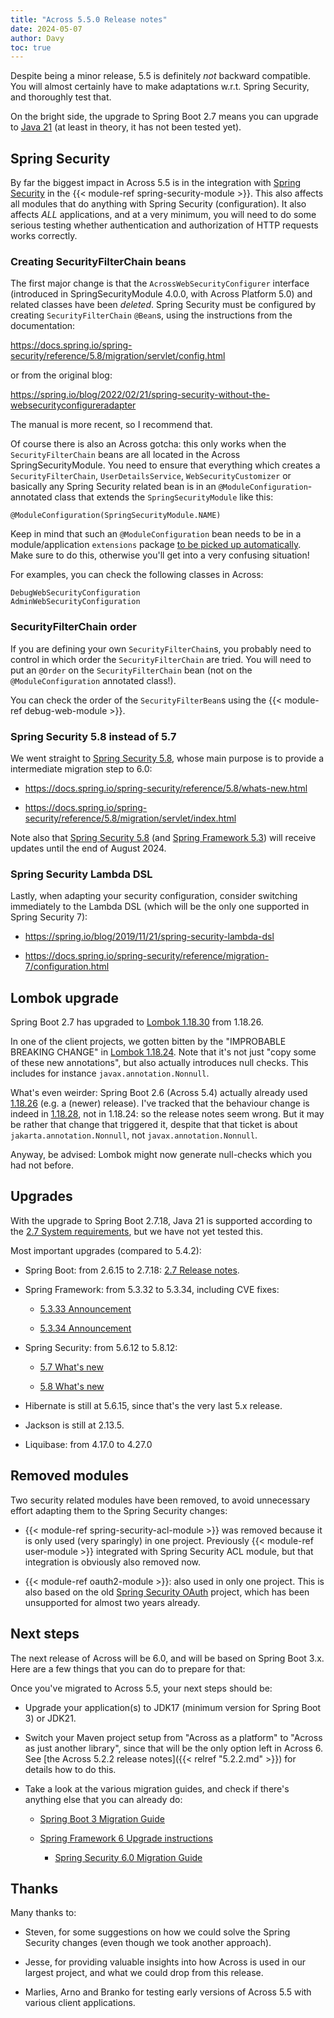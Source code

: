 ```yaml
---
title: "Across 5.5.0 Release notes"
date: 2024-05-07
author: Davy
toc: true
---
```


Despite being a minor release, 5.5 is definitely *not* backward
compatible. You will almost certainly have to make adaptations
w.r.t. Spring Security, and thoroughly test that.

On the bright side, the upgrade to Spring Boot 2.7 means you can
upgrade to [Java
21](https://blogs.oracle.com/java/post/the-arrival-of-java-21) (at
least in theory, it has not been tested yet).


<!--more-->

## Spring Security

By far the biggest impact in Across 5.5 is in the integration with
[Spring Security](https://spring.io/projects/spring-security) in the
{{< module-ref spring-security-module >}}. This also affects all
modules that do anything with Spring Security (configuration). It also
affects *ALL* applications, and at a very minimum, you will need to do
some serious testing whether authentication and authorization of HTTP
requests works correctly.


### Creating SecurityFilterChain beans

The first major change is that the `AcrossWebSecurityConfigurer`
interface (introduced in SpringSecurityModule 4.0.0, with Across
Platform 5.0) and related classes have been *deleted*. Spring Security
must be configured by creating `SecurityFilterChain` `@Bean`s, using
the instructions from the documentation:

https://docs.spring.io/spring-security/reference/5.8/migration/servlet/config.html

or from the original blog:

https://spring.io/blog/2022/02/21/spring-security-without-the-websecurityconfigureradapter

The manual is more recent, so I recommend that.

Of course there is also an Across gotcha: this only works when the
`SecurityFilterChain` beans are all located in the Across
SpringSecurityModule. You need to ensure that everything which creates
a `SecurityFilterChain`, `UserDetailsService`, `WebSecurityCustomizer`
or basically any Spring Security related bean is in an
`@ModuleConfiguration`-annotated class that extends the `SpringSecurityModule` like this:

	@ModuleConfiguration(SpringSecurityModule.NAME)

Keep in mind that such an `@ModuleConfiguration` bean needs to be in a
module/application `extensions` package [to be picked up
automatically](https://foreach-across.github.io/ref-docs-5/across/developing-applications/extend-module-configuration.html#_module_extensions_with_moduleconfiguration). Make
sure to do this, otherwise you'll get into a very confusing situation!

For examples, you can check the following classes in Across:

	DebugWebSecurityConfiguration
	AdminWebSecurityConfiguration


### SecurityFilterChain order

If you are defining your own `SecurityFilterChain`s, you probably need
to control in which order the `SecurityFilterChain` are tried. You
will need to put an `@Order` on the `SecurityFilterChain` bean (not on
the `@ModuleConfiguration` annotated class!).

You can check the order of the `SecurityFilterBean`s using the {{<
module-ref debug-web-module >}}.


### Spring Security 5.8 instead of 5.7

We went straight to [Spring Security
5.8](https://spring.io/blog/2022/11/21/spring-security-5-8-and-6-0-are-now-ga),
whose main purpose is to provide a intermediate migration step to 6.0:

- https://docs.spring.io/spring-security/reference/5.8/whats-new.html

- https://docs.spring.io/spring-security/reference/5.8/migration/servlet/index.html

Note also that [Spring Security
5.8](https://spring.io/projects/spring-security#support) (and [Spring
Framework 5.3](https://spring.io/projects/spring-framework#support))
will receive updates until the end of August 2024.


### Spring Security Lambda DSL

Lastly, when adapting your security configuration, consider switching
immediately to the Lambda DSL (which will be the only one supported in
Spring Security 7):

- https://spring.io/blog/2019/11/21/spring-security-lambda-dsl

- https://docs.spring.io/spring-security/reference/migration-7/configuration.html


## Lombok upgrade

Spring Boot 2.7 has upgraded to [Lombok
1.18.30](https://github.com/projectlombok/lombok/blob/master/doc/changelog.markdown#v11830-september-20th-2023)
from 1.18.26.

In one of the client projects, we gotten bitten by the "IMPROBABLE
BREAKING CHANGE" in [Lombok
1.18.24](https://github.com/projectlombok/lombok/blob/master/doc/changelog.markdown#v11824-april-18th-2022). Note
that it's not just "copy some of these new annotations", but also
actually introduces null checks. This includes for instance
`javax.annotation.Nonnull`.

What's even weirder: Spring Boot 2.6 (Across 5.4) actually already
used
[1.18.26](https://github.com/projectlombok/lombok/blob/master/doc/changelog.markdown#v11826-feb-3rd-2023)
(e.g. a (newer) release). I've tracked that the behaviour change is
indeed in
[1.18.28](https://github.com/projectlombok/lombok/blob/master/doc/changelog.markdown#v11828-may-24th-2023),
not in 1.18.24: so the release notes seem wrong. But it may be rather
that change that triggered it, despite that that ticket is about
`jakarta.annotation.Nonnull`, not `javax.annotation.Nonnull`.

Anyway, be advised: Lombok might now generate null-checks which you
had not before.


## Upgrades

With the upgrade to Spring Boot 2.7.18, Java 21 is supported according
to the [2.7 System
requirements](https://docs.spring.io/spring-boot/docs/2.7.x/reference/html/getting-started.html#getting-started.system-requirements),
but we have not yet tested this.

Most important upgrades (compared to 5.4.2):

- Spring Boot: from 2.6.15 to 2.7.18: [2.7 Release notes](https://github.com/spring-projects/spring-boot/wiki/Spring-Boot-2.7-Release-Notes).

- Spring Framework: from 5.3.32 to 5.3.34, including CVE fixes:

  - [5.3.33 Announcement](https://spring.io/blog/2024/03/14/spring-framework-6-1-5-6-0-18-and-5-3-33-available-now-including-fixes-for)

  - [5.3.34 Announcement](https://spring.io/blog/2024/04/11/spring-framework-6-1-6-6-0-19-and-5-3-34-available-now-including-fixes-for)

- Spring Security: from 5.6.12 to 5.8.12:

	- [5.7 What's new](https://docs.spring.io/spring-security/reference/5.7/whats-new.html)

	- [5.8 What's new](https://docs.spring.io/spring-security/reference/5.8/whats-new.html)

- Hibernate is still at 5.6.15, since that's the very last 5.x release.

- Jackson is still at 2.13.5.

- Liquibase: from 4.17.0 to 4.27.0


## Removed modules

Two security related modules have been removed, to avoid unnecessary
effort adapting them to the Spring Security changes:

- {{< module-ref spring-security-acl-module >}} was removed because it
  is only used (very sparingly) in one project. Previously {{<
  module-ref user-module >}} integrated with Spring Security ACL
  module, but that integration is obviously also removed now.

- {{< module-ref oauth2-module >}}: also used in only one
  project. This is also based on the old [Spring Security
  OAuth](https://spring.io/projects/spring-security-oauth#learn)
  project, which has been unsupported for almost two years already.


## Next steps

The next release of Across will be 6.0, and will be based on Spring
Boot 3.x. Here are a few things that you can do to prepare for that:

Once you've migrated to Across 5.5, your next steps should be:

- Upgrade your application(s) to JDK17 (minimum version for Spring Boot
  3) or JDK21.

- Switch your Maven project setup from "Across as a platform" to
  "Across as just another library", since that will be the only option
  left in Across 6. See [the Across 5.2.2 release notes]({{< relref
  "5.2.2.md" >}}) for details how to do this.

- Take a look at the various migration guides, and check if there's
  anything else that you can already do:

  - [Spring Boot 3 Migration
    Guide](https://github.com/spring-projects/spring-boot/wiki/Spring-Boot-3.0-Migration-Guide)

  - [Spring Framework 6 Upgrade
    instructions](https://github.com/spring-projects/spring-framework/wiki/Upgrading-to-Spring-Framework-6.x)

	- [Spring Security 6.0 Migration Guide](https://github.com/spring-projects/spring-security/wiki/Spring-Security-6.0-Migration-Guide)


## Thanks

Many thanks to:

- Steven, for some suggestions on how we could solve the Spring
  Security changes (even though we took another approach).

- Jesse, for providing valuable insights into how Across is used in
  our largest project, and what we could drop from this release.

- Marlies, Arno and Branko for testing early versions of Across 5.5
  with various client applications.
